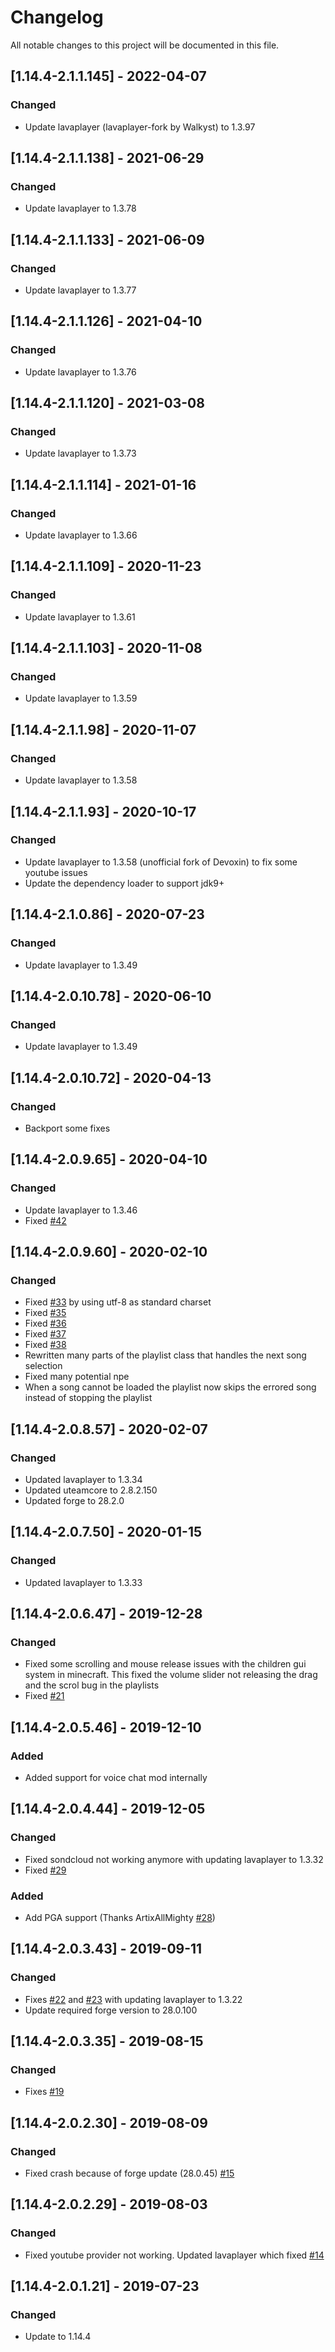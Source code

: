 # Changelog
All notable changes to this project will be documented in this file.

## [1.14.4-2.1.1.145] - 2022-04-07
### Changed
 - Update lavaplayer (lavaplayer-fork by Walkyst) to 1.3.97

## [1.14.4-2.1.1.138] - 2021-06-29
### Changed
 - Update lavaplayer to 1.3.78

## [1.14.4-2.1.1.133] - 2021-06-09
### Changed
 - Update lavaplayer to 1.3.77

## [1.14.4-2.1.1.126] - 2021-04-10
### Changed
 - Update lavaplayer to 1.3.76

## [1.14.4-2.1.1.120] - 2021-03-08
### Changed
 - Update lavaplayer to 1.3.73

## [1.14.4-2.1.1.114] - 2021-01-16
### Changed
 - Update lavaplayer to 1.3.66

## [1.14.4-2.1.1.109] - 2020-11-23
### Changed
 - Update lavaplayer to 1.3.61

## [1.14.4-2.1.1.103] - 2020-11-08
### Changed
 - Update lavaplayer to 1.3.59

## [1.14.4-2.1.1.98] - 2020-11-07
### Changed
 - Update lavaplayer to 1.3.58

## [1.14.4-2.1.1.93] - 2020-10-17
### Changed
 - Update lavaplayer to 1.3.58 (unofficial fork of Devoxin) to fix some youtube issues
 - Update the dependency loader to support jdk9+

## [1.14.4-2.1.0.86] - 2020-07-23
### Changed
 - Update lavaplayer to 1.3.49

## [1.14.4-2.0.10.78] - 2020-06-10
### Changed
 - Update lavaplayer to 1.3.49

## [1.14.4-2.0.10.72] - 2020-04-13
### Changed
 - Backport some fixes

## [1.14.4-2.0.9.65] - 2020-04-10
### Changed
 - Update lavaplayer to 1.3.46
 - Fixed [#42](https://github.com/MC-U-Team/Music-Player/issues/42)

## [1.14.4-2.0.9.60] - 2020-02-10
### Changed
 - Fixed [#33](https://github.com/MC-U-Team/Music-Player/issues/33) by using utf-8 as standard charset
 - Fixed [#35](https://github.com/MC-U-Team/Music-Player/issues/35)
 - Fixed [#36](https://github.com/MC-U-Team/Music-Player/issues/36)
 - Fixed [#37](https://github.com/MC-U-Team/Music-Player/issues/37)
 - Fixed [#38](https://github.com/MC-U-Team/Music-Player/issues/38)
 - Rewritten many parts of the playlist class that handles the next song selection
 - Fixed many potential npe
 - When a song cannot be loaded the playlist now skips the errored song instead of stopping the playlist

## [1.14.4-2.0.8.57] - 2020-02-07
### Changed
 - Updated lavaplayer to 1.3.34
 - Updated uteamcore to 2.8.2.150
 - Updated forge to 28.2.0

## [1.14.4-2.0.7.50] - 2020-01-15
### Changed
 - Updated lavaplayer to 1.3.33

## [1.14.4-2.0.6.47] - 2019-12-28
### Changed
 - Fixed some scrolling and mouse release issues with the children gui system in minecraft. This fixed the volume slider not releasing the drag and the scrol bug in the playlists
 - Fixed [#21](https://github.com/MC-U-Team/Music-Player/issues/21)

## [1.14.4-2.0.5.46] - 2019-12-10
### Added
 - Added support for voice chat mod internally

## [1.14.4-2.0.4.44] - 2019-12-05
### Changed
 - Fixed sondcloud not working anymore with updating lavaplayer to 1.3.32
 - Fixed [#29](https://github.com/MC-U-Team/Music-Player/issues/29)
 
### Added
 - Add PGA support (Thanks ArtixAllMighty [#28](https://github.com/MC-U-Team/Music-Player/pull/28))

## [1.14.4-2.0.3.43] - 2019-09-11
### Changed
 - Fixes [#22](https://github.com/MC-U-Team/Music-Player/issues/22) and [#23](https://github.com/MC-U-Team/Music-Player/issues/23) with updating lavaplayer to 1.3.22
 - Update required forge version to 28.0.100

## [1.14.4-2.0.3.35] - 2019-08-15
### Changed
 - Fixes [#19](https://github.com/MC-U-Team/Music-Player/issues/19)

## [1.14.4-2.0.2.30] - 2019-08-09
### Changed
 - Fixed crash because of forge update (28.0.45) [#15](https://github.com/MC-U-Team/Music-Player/issues/15)

## [1.14.4-2.0.2.29] - 2019-08-03
### Changed
 - Fixed youtube provider not working. Updated lavaplayer which fixed [#14](https://github.com/MC-U-Team/Music-Player/issues/14)

## [1.14.4-2.0.1.21] - 2019-07-23
### Changed
 - Update to 1.14.4
